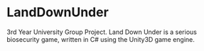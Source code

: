 # LandDownUnder
3rd Year University Group Project. Land Down Under is a serious biosecurity game, written in C# using the Unity3D game engine.
